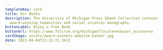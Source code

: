 ```yaml
---
templateKey: card
title: Our Books
description: The University of Michigan Press Ebook Collection contains
  award-winning humanities and social sciences monographs.
buttonLabel: Enjoy a Free Book
buttonUrl: https://www.fulcrum.org/michigan?locale=en&user_access=oa
cardImage: assets/award-winners-website-banner.jpg
date: 2021-04-04T11:25:21.341Z
---
```

